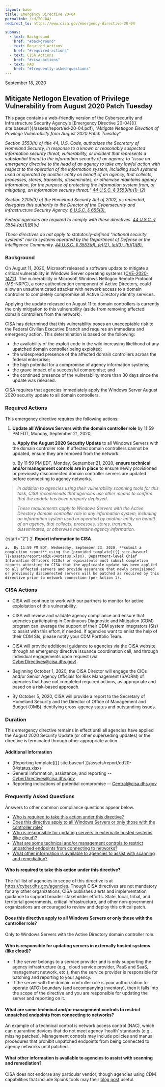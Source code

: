 ```yaml
---
layout: base
title: Emergency Directive 20-04
permalink: /ed/20-04/
redirect_to: https://www.cisa.gov/emergency-directive-20-04

subnav:
  - text: Background
    href: "#background"
  - text: Required Actions
    href: "#required-actions"
  - text: CISA Actions
    href: "#cisa-actions"
  - text: FAQ
    href: "#frequently-asked-questions"
---
```

September 18, 2020
##  Mitigate Netlogon Elevation of Privilege Vulnerability from August 2020 Patch Tuesday

This page contains a web-friendly version of the Cybersecurity and Infrastructure Security Agency's [Emergency Directive 20-04]({{ site.baseurl }}/assets/report/ed-20-04.pdf), “_Mitigate Netlogon Elevation of Privilege Vulnerability from August 2020 Patch Tuesday_”.

*Section 3553(h) of title 44, U.S. Code, authorizes the Secretary of Homeland Security, in response to a known or reasonably suspected information security threat, vulnerability, or incident that represents a substantial threat to the information security of an agency, to “issue an emergency directive to the head of an agency to take any lawful action with respect to the operation of the information system, including such systems used or operated by another entity on behalf of an agency, that collects, processes, stores, transmits, disseminates, or otherwise maintains agency information, for the purpose of protecting the information system from, or mitigating, an information security threat.” [44 U.S.C. § 3553(h)(1)–(2)](http://uscode.house.gov/view.xhtml?req=(title:44%20section:3553%20edition:prelim)%20OR%20(granuleid:USC-prelim-title44-section3553)&f=treesort&edition=prelim&num=0&jumpTo=true)*

*Section 2205(3) of the Homeland Security Act of 2002, as amended, delegates this authority to the Director of the Cybersecurity and Infrastructure Security Agency. [6 U.S.C. § 655(3).](http://uscode.house.gov/view.xhtml?req=(title:6%20section:655%20edition:prelim)%20OR%20(granuleid:USC-prelim-title6-section655)&f=treesort&edition=prelim&num=0&jumpTo=true)*

*Federal agencies are required to comply with these directives. [44 U.S.C. § 3554 (a)(1)(B)(v)](http://uscode.house.gov/view.xhtml?req=(title:44%20section:3554%20edition:prelim)%20OR%20(granuleid:USC-prelim-title44-section3554)&f=treesort&edition=prelim&num=0&jumpTo=true)*

*These directives do not apply to statutorily-defined “national security systems” nor to systems operated by the Department of Defense or the Intelligence Community. [44 U.S.C. § 3553(d), (e)(2), (e)(3), (h)(1)(B).](http://uscode.house.gov/view.xhtml?req=(title:44%20section:3553%20edition:prelim)%20OR%20(granuleid:USC-prelim-title44-section3553)&f=treesort&edition=prelim&num=0&jumpTo=true)*

### Background
On August 11, 2020, Microsoft released a software update to mitigate a critical vulnerability in Windows Server operating systems ([CVE-2020-1472](https://portal.msrc.microsoft.com/en-US/security-guidance/advisory/CVE-2020-1472)). The vulnerability in Microsoft Windows Netlogon Remote Protocol (MS-NRPC), a core authentication component of Active Directory, could allow an unauthenticated attacker with network access to a domain controller to completely compromise all Active Directory identity services.

Applying the update released on August 11 to domain controllers is currently the only mitigation to this vulnerability (aside from removing affected domain controllers from the network).

CISA has determined that this vulnerability poses an unacceptable risk to the Federal Civilian Executive Branch and requires an immediate and emergency action. This determination is based on the following:

-   the availability of the exploit code in the wild increasing likelihood of any upatched domain controller being exploited;
-   the widespread presence of the affected domain controllers across the federal enterprise;
-   the high potential for a compromise of agency information systems;
-   the grave impact of a successful compromise; and
-   the continued presence of the vulnerability more than 30 days since the update was released.

CISA requires that agencies immediately apply the Windows Server August 2020 security update to all domain controllers.

### Required Actions

This emergency directive requires the following actions:

1.  **Update all Windows Servers with the domain controller role** by 11:59 PM EDT, Monday, September 21, 2020,

    a.  **Apply the August 2020 Security Update** to all Windows Servers with the domain controller role. If affected domain controllers cannot be updated, ensure they are removed from the network.

    b.  By 11:59 PM EDT, Monday, September 21, 2020, **ensure technical and/or management controls are in place** to ensure newly provisioned or previously disconnected domain controller servers are updated before connecting to agency networks.

> *In addition to agencies using their vulnerability scanning tools for this task, CISA recommends that agencies use other means to confirm that the update has been properly deployed.*
>
> *These requirements apply to Windows Servers with the Active Directory domain controller role in any information system, including an information system used or operated by another entity on behalf of an agency, that collects, processes, stores, transmits, disseminates, or otherwise maintains agency information.*

{:start="2"}
2.  **Report information to CISA**

    a.  By 11:59 PM EDT, Wednesday, September 23, 2020, **submit a completion report** using the [provided template]({{ site.baseurl }}/assets/report/ed20-04status.xlsx). Department-level Chief Information Officers (CIOs) or equivalents must submit completion reports attesting to CISA that the applicable update has been applied to all affected servers and provide assurance that newly provisioned or previously disconnected servers will be patched as required by this directive prior to network connection (per Action 1).

### CISA Actions

-   CISA will continue to work with our partners to monitor for active exploitation of this vulnerability.
-   CISA will review and validate agency compliance and ensure that agencies participating in Continuous Diagnostic and Mitigation (CDM) program can leverage the support of their CDM system integrators (SIs) to assist with this effort, if needed. If agencies want to enlist the help of their CDM SIs, please notify your CDM Portfolio Team.
-   CISA will provide additional guidance to agencies via the CISA website, through an emergency directive issuance coordination call, and through individual engagements upon request (via <CyberDirectives@cisa.dhs.gov>).
-   Beginning October 1, 2020, the CISA Director will engage the CIOs and/or Senior Agency Officials for Risk Management (SAORM) of agencies that have not completed required actions, as appropriate and based on a risk-based approach.

-   By October 5, 2020, CISA will provide a report to the Secretary of Homeland Security and the Director of Office of Management and Budget (OMB) identifying cross-agency status and outstanding issues.

### Duration

This emergency directive remains in effect until all agencies have applied the August 2020 Security Update (or other superseding updates) or the directive is terminated through other appropriate action.

#### Additional Information
* [Reporting template]({{ site.baseurl }}/assets/report/ed20-04status.xlsx)
* General information, assistance, and reporting -- <CyberDirectives@cisa.dhs.gov>
* Reporting indications of potential compromise -- <Central@cisa.dhs.gov>

### Frequently Asked Questions
Answers to other common compliance questions appear below. 

* [Who is required to take this action under this directive?](#who-is-required-to-take-this-action-under-this-directive)
* [Does this directive apply to all Windows Servers or only those with the controller role?](#does-this-directive-apply-to-all-windows-servers-or-only-those-with-the-controller-role)
* [Who is responsible for updating servers in externally hosted systems (like cloud)?](#who-is-responsible-for-updating-servers-in-externally-hosted-systems-like-cloud)
* [What are some technical and/or management controls to restrict unpatched endpoints from connecting to networks?](#what-are-some-technical-andor-management-controls-to-restrict-unpatched-endpoints-from-connecting-to-networks)
* [What other information is available to agencies to assist with scanning and remediation?](#what-other-information-is-available-to-agencies-to-assist-with-scanning-and-remediation)

#### Who is required to take this action under this directive?
The full list of agencies in scope of this directive is at https://cyber.dhs.gov/agencies. Though CISA directives are not mandatory for any other organizations, CISA publishes alerts and implementation guidance to support broader stakeholder efforts. State, local, tribal, and territorial governments, critical infrastructure, and other non-government organizations are encouraged to review and deploy this critical patch.

#### Does this directive apply to all Windows Servers or only those with the controller role? 
Only to Windows Servers with the Active Directory domain controller role. 

#### Who is responsible for updating servers in externally hosted systems (like cloud)? 
* If the server belongs to a service provider and is only supporting the agency infrastructure (e.g., cloud service provider, PaaS and SaaS, management network, etc.), then the service provider is responsible for patching and reporting to your agency.
* If the server with the domain controller role is your authorization to operate (ATO) boundary (and accompanying inventory), then it falls into the scope of the directive and you are responsible for updating the server and reporting on it. 

#### What are some technical and/or management controls to restrict unpatched endpoints from connecting to networks?
An example of a technical control is network access control (NAC), which can quarantine devices that do not meet agency ‘health’ standards (e.g., missing patches). Management controls may include policies and manual procedures that prohibit unpatched endpoints from being connected to agency networks until patched.

#### What other information is available to agencies to assist with scanning and remediation?
CISA does not endorse any particular vendor, though agencies using CDM capabilities that include Splunk tools may their [blog post](https://www.splunk.com/en_us/blog/security/detecting-cve-2020-1472-using-splunk-attack-range.html) useful. 

